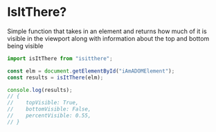 # IsItThere?

Simple function that takes in an element and returns how much of it is visible in the viewport along with information about the top and bottom being visible

```js
import isItThere from "isitthere";

const elm = document.getElementById("iAmADOMElement");
const results = isItThere(elm);

console.log(results);
// {
//    topVisible: True,
//    bottomVisible: False,
//    percentVisible: 0.55,
// }
```
